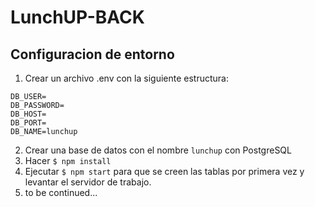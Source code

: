 # LunchUP-BACK
## Configuracion de entorno

1. Crear un archivo .env con la siguiente estructura:
```
DB_USER=
DB_PASSWORD=
DB_HOST=
DB_PORT=
DB_NAME=lunchup
```
2. Crear una base de datos con el nombre `lunchup` con PostgreSQL
3. Hacer `$ npm install `
4. Ejecutar `$ npm start` para que se creen las tablas por primera vez y levantar el servidor de trabajo.
5. to be continued...